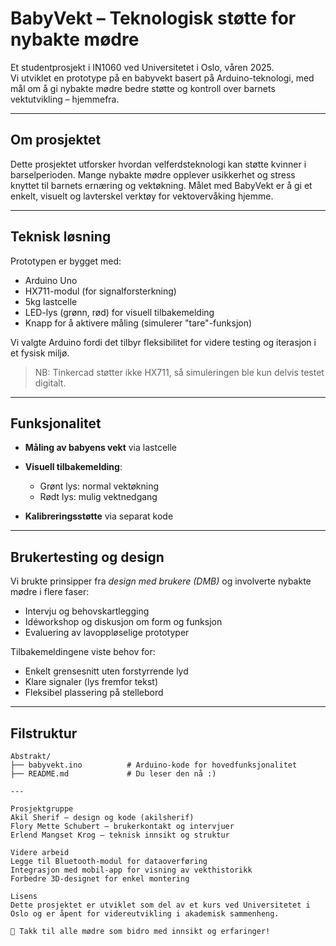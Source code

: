 #  BabyVekt – Teknologisk støtte for nybakte mødre

Et studentprosjekt i IN1060 ved Universitetet i Oslo, våren 2025.  
Vi utviklet en prototype på en babyvekt basert på Arduino-teknologi, med mål om å gi nybakte mødre bedre støtte og kontroll over barnets vektutvikling – hjemmefra.

---

## Om prosjektet

Dette prosjektet utforsker hvordan velferdsteknologi kan støtte kvinner i barselperioden. Mange nybakte mødre opplever usikkerhet og stress knyttet til barnets ernæring og vektøkning. Målet med BabyVekt er å gi et enkelt, visuelt og lavterskel verktøy for vektovervåking hjemme.

---

##  Teknisk løsning

Prototypen er bygget med:
- Arduino Uno
- HX711-modul (for signalforsterkning)
- 5kg lastcelle
- LED-lys (grønn, rød) for visuell tilbakemelding
- Knapp for å aktivere måling (simulerer "tare"-funksjon)

Vi valgte Arduino fordi det tilbyr fleksibilitet for videre testing og iterasjon i et fysisk miljø.

> NB: Tinkercad støtter ikke HX711, så simuleringen ble kun delvis testet digitalt.

---

##  Funksjonalitet

- **Måling av babyens vekt** via lastcelle
- **Visuell tilbakemelding**:
  - Grønt lys: normal vektøkning
  - Rødt lys: mulig vektnedgang
    
- **Kalibreringsstøtte** via separat kode

---

##  Brukertesting og design

Vi brukte prinsipper fra *design med brukere (DMB)* og involverte nybakte mødre i flere faser:
- Intervju og behovskartlegging
- Idéworkshop og diskusjon om form og funksjon
- Evaluering av lavoppløselige prototyper

Tilbakemeldingene viste behov for:
- Enkelt grensesnitt uten forstyrrende lyd
- Klare signaler (lys fremfor tekst)
- Fleksibel plassering på stellebord

---

##  Filstruktur

```plaintext
Abstrakt/
├── babyvekt.ino          # Arduino-kode for hovedfunksjonalitet
├── README.md             # Du leser den nå :)

---

Prosjektgruppe
Akil Sherif – design og kode (akilsherif)
Flory Mette Schubert – brukerkontakt og intervjuer
Erlend Mangset Krog – teknisk innsikt og struktur

Videre arbeid
Legge til Bluetooth-modul for dataoverføring
Integrasjon med mobil-app for visning av vekthistorikk
Forbedre 3D-designet for enkel montering

Lisens
Dette prosjektet er utviklet som del av et kurs ved Universitetet i Oslo og er åpent for videreutvikling i akademisk sammenheng.

🤝 Takk til alle mødre som bidro med innsikt og erfaringer!
